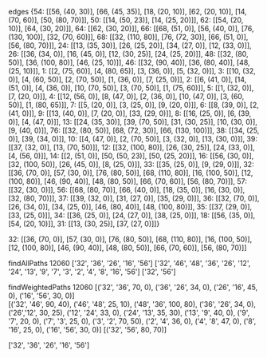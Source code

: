 edges {54: [[56, (40, 30)], [66, (45, 35)], [18, (20, 10)], [62, (20, 10)], [14, (70, 60)], [50, (80, 70)]], 50: [[14, (50, 23)], [14, (25, 20)]], 62: [[54, (20, 10)], [64, (30, 20)]], 64: [[62, (30, 20)]], 66: [[68, (51, 0)], [56, (40, 0)], [76, (130, 100)], [32, (70, 60)]], 68: [[32, (110, 80)], [76, (72, 30)], [66, (51, 0)], [56, (80, 70)]], 24: [[13, (35, 30)], [26, (25, 20)], [34, (27, 0)], [12, (33, 0)]], 26: [[36, (34, 0)], [16, (45, 0)], [12, (30, 25)], [24, (25, 20)]], 48: [[32, (80, 50)], [36, (100, 80)], [46, (25, 10)]], 46: [[32, (90, 40)], [36, (80, 40)], [48, (25, 10)]], 1: [[2, (75, 60)], [4, (80, 65)], [3, (36, 0)], [5, (32, 0)]], 3: [[10, (32, 0)], [4, (60, 50)], [2, (70, 50)], [1, (36, 0)], [7, (25, 0)]], 2: [[6, (41, 0)], [14, (51, 0)], [4, (36, 0)], [10, (70, 50)], [3, (70, 50)], [1, (75, 60)]], 5: [[1, (32, 0)], [7, (20, 0)]], 4: [[12, (56, 0)], [8, (47, 0)], [2, (36, 0)], [10, (47, 0)], [3, (60, 50)], [1, (80, 65)]], 7: [[5, (20, 0)], [3, (25, 0)], [9, (20, 0)]], 6: [[8, (39, 0)], [2, (41, 0)]], 9: [[13, (40, 0)], [7, (20, 0)], [33, (29, 0)]], 8: [[16, (25, 0)], [6, (39, 0)], [4, (47, 0)]], 13: [[24, (35, 30)], [39, (70, 50)], [31, (30, 25)], [10, (30, 0)], [9, (40, 0)]], 76: [[32, (80, 50)], [68, (72, 30)], [66, (130, 100)]], 38: [[34, (25, 0)], [39, (34, 0)]], 10: [[4, (47, 0)], [2, (70, 50)], [3, (32, 0)], [13, (30, 0)]], 39: [[37, (32, 0)], [13, (70, 50)]], 12: [[32, (100, 80)], [26, (30, 25)], [24, (33, 0)], [4, (56, 0)]], 14: [[2, (51, 0)], [50, (50, 23)], [50, (25, 20)]], 16: [[56, (30, 0)], [32, (100, 50)], [26, (45, 0)], [8, (25, 0)]], 33: [[35, (25, 0)], [9, (29, 0)]], 32: [[36, (70, 0)], [57, (30, 0)], [76, (80, 50)], [68, (110, 80)], [16, (100, 50)], [12, (100, 80)], [46, (90, 40)], [48, (80, 50)], [66, (70, 60)], [56, (80, 70)]], 57: [[32, (30, 0)]], 56: [[68, (80, 70)], [66, (40, 0)], [18, (35, 0)], [16, (30, 0)], [32, (80, 70)]], 37: [[39, (32, 0)], [31, (27, 0)], [35, (29, 0)]], 36: [[32, (70, 0)], [26, (34, 0)], [34, (25, 0)], [46, (80, 40)], [48, (100, 80)]], 35: [[37, (29, 0)], [33, (25, 0)]], 34: [[36, (25, 0)], [24, (27, 0)], [38, (25, 0)]], 18: [[56, (35, 0)], [54, (20, 10)]], 31: [[13, (30, 25)], [37, (27, 0)]]}


32: [[36, (70, 0)], [57, (30, 0)], [76, (80, 50)], [68, (110, 80)], [16, (100, 50)], [12, (100, 80)], [46, (90, 40)], [48, (80, 50)], [66, (70, 60)], [56, (80, 70)]]

findAllPaths 12060 
['32', '36', '26', '16', '56'] 
['32', '46', '48', '36', '26', '12', '24', '13', '9', '7', '3', '2',
'4', '8', '16', '56'] 
['32', '56'] 

findWeightedPaths 12060 
[('32', '36', 70, 0), ('36', '26', 34, 0), ('26', '16', 45, 0), ('16', '56', 30, 0)]  
[('32', '46', 90, 40), ('46', '48', 25, 10), ('48', '36', 100, 80), ('36', '26', 34, 0), ('26','12', 30, 25), ('12', '24', 33, 0), ('24', '13', 35, 30), ('13', '9', 40, 0), ('9', '7', 20, 0), ('7', '3', 25, 0), ('3', '2', 70, 50), ('2', '4', 36, 0), ('4', '8', 47, 0), ('8', '16', 25, 0), ('16', '56', 30, 0)] 
[('32', '56', 80, 70)]

['32', '36', '26', '16', '56']
